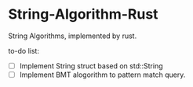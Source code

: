 # String-Algorithm-Rust
String Algorithms, implemented by rust.

to-do list:
- [ ] Implement String struct based on std::String
- [ ] Implement BMT alogorithm to pattern match query. 